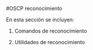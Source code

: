 #OSCP reconocimiento

En esta sección se incluyen:

1) Comandos de reconocimiento

2) Utilidades de reconocimiento